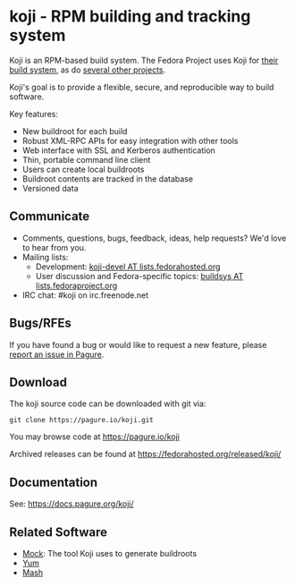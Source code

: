 koji - RPM building and tracking system
=======================================

Koji is an RPM-based build system. The Fedora Project uses Koji for [their build system](http://koji.fedoraproject.org/koji/), as do [several other projects](https://fedoraproject.org/wiki/Koji/RunsHere).

Koji's goal is to provide a flexible, secure, and reproducible way to build software.

Key features:

* New buildroot for each build
* Robust XML-RPC APIs for easy integration with other tools
* Web interface with SSL and Kerberos authentication
* Thin, portable command line client
* Users can create local buildroots
* Buildroot contents are tracked in the database
* Versioned data

Communicate
-----------

* Comments, questions, bugs, feedback, ideas, help requests? We'd love to hear from you.
* Mailing lists:
  * Development: [koji-devel AT lists.fedorahosted.org](https://lists.fedorahosted.org/mailman/listinfo/koji-devel)
  * User discussion and Fedora-specific topics: [buildsys AT lists.fedoraproject.org](https://admin.fedoraproject.org/mailman/listinfo/buildsys)
* IRC chat: #koji on irc.freenode.net

Bugs/RFEs
---------

If you have found a bug or would like to request a new feature, please [report an issue in Pagure](https://pagure.io/koji/issues).

Download
--------

The koji source code can be downloaded with git via:

    git clone https://pagure.io/koji.git

You may browse code at https://pagure.io/koji

Archived releases can be found at https://fedorahosted.org/released/koji/

Documentation
-------------

See: https://docs.pagure.org/koji/


Related Software
----------------

* [Mock](https://fedoraproject.org/wiki/Projects/Mock): The tool Koji uses to generate buildroots
* [Yum](http://yum.baseurl.org/)
* [Mash](https://git.fedorahosted.org/cgit/mash/)
